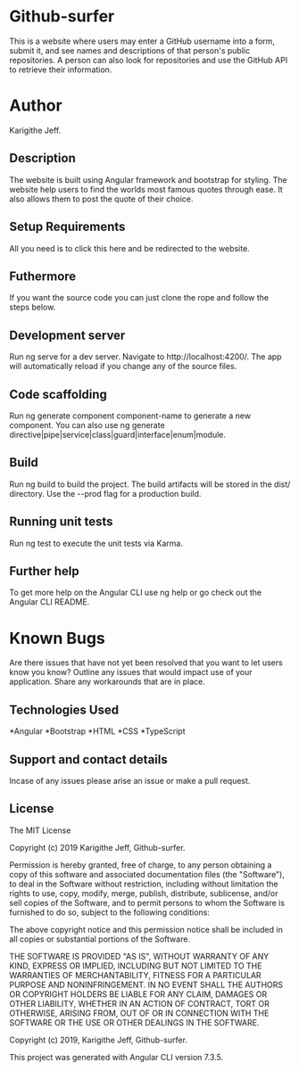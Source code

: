 # Github-surfer
This is a website where users may enter a GitHub username into a form, submit it, and see names and descriptions of that person's public repositories. A person can also look for repositories and use the GitHub API  to retrieve their information.
# Author
Karigithe Jeff.

## Description
The website is built using Angular framework and bootstrap for styling. The website help users to find the worlds most famous quotes through ease. It also allows them to post the quote of their choice.

## Setup Requirements
All you need is to click this here and be redirected to the website.

## Futhermore
If you want the source code you can just clone the rope and follow the steps below.

## Development server
Run ng serve for a dev server. Navigate to http://localhost:4200/. The app will automatically reload if you change any of the source files.

## Code scaffolding
Run ng generate component component-name to generate a new component. You can also use ng generate directive|pipe|service|class|guard|interface|enum|module.

## Build
Run ng build to build the project. The build artifacts will be stored in the dist/ directory. Use the --prod flag for a production build.

## Running unit tests
Run ng test to execute the unit tests via Karma.

## Further help
To get more help on the Angular CLI use ng help or go check out the Angular CLI README.

# Known Bugs
Are there issues that have not yet been resolved that you want to let users know you know? Outline any issues that would impact use of your application. Share any workarounds that are in place.

## Technologies Used
*Angular *Bootstrap *HTML *CSS *TypeScript

## Support and contact details
Incase of any issues please arise an issue or make a pull request.

## License
The MIT License

Copyright (c) 2019 Karigithe Jeff, Github-surfer.

Permission is hereby granted, free of charge, to any person obtaining a copy of this software and associated documentation files (the "Software"), to deal in the Software without restriction, including without limitation the rights to use, copy, modify, merge, publish, distribute, sublicense, and/or sell copies of the Software, and to permit persons to whom the Software is furnished to do so, subject to the following conditions:

The above copyright notice and this permission notice shall be included in all copies or substantial portions of the Software.

THE SOFTWARE IS PROVIDED "AS IS", WITHOUT WARRANTY OF ANY KIND, EXPRESS OR IMPLIED, INCLUDING BUT NOT LIMITED TO THE WARRANTIES OF MERCHANTABILITY, FITNESS FOR A PARTICULAR PURPOSE AND NONINFRINGEMENT. IN NO EVENT SHALL THE AUTHORS OR COPYRIGHT HOLDERS BE LIABLE FOR ANY CLAIM, DAMAGES OR OTHER LIABILITY, WHETHER IN AN ACTION OF CONTRACT, TORT OR OTHERWISE, ARISING FROM, OUT OF OR IN CONNECTION WITH THE SOFTWARE OR THE USE OR OTHER DEALINGS IN THE SOFTWARE.

Copyright (c) 2019, Karigithe Jeff, Github-surfer.

This project was generated with Angular CLI version 7.3.5.

